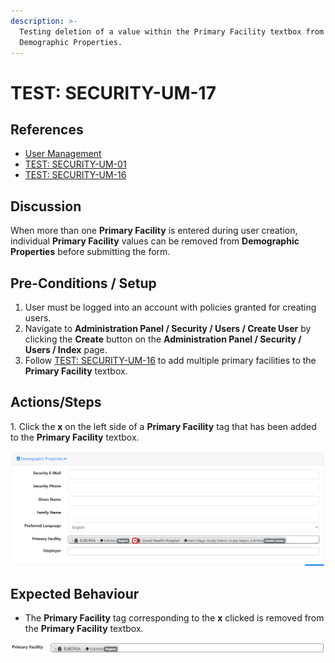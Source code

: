 ```yaml
---
description: >-
  Testing deletion of a value within the Primary Facility textbox from
  Demographic Properties.
---
```


# TEST: SECURITY-UM-17

## References

* [User Management](broken-reference)
* [TEST: SECURITY-UM-01](test-security-um-01.md)
* [TEST: SECURITY-UM-16](test-security-um-16.md)

## Discussion

When more than one **Primary Facility** is entered during user creation, individual **Primary Facility** values can be removed from **Demographic Properties** before submitting the form.&#x20;

## Pre-Conditions / Setup

1. User must be logged into an account with policies granted for creating users.
2. Navigate to **Administration Panel / Security / Users / Create User** by clicking the **Create** button on the **Administration Panel / Security / Users / Index** page.
3. Follow [TEST: SECURITY-UM-16](test-security-um-16.md) to add multiple primary facilities to the **Primary Facility** textbox.

## Actions/Steps

1\. Click the **x** on the left side of a **Primary Facility** tag that has been added to the **Primary Facility** textbox.

![](<../../../../../../../../../.gitbook/assets/image (240).png>)

## Expected Behaviour

* The **Primary Facility** tag corresponding to the **x** clicked is removed from the **Primary Facility** textbox.

![](<../../../../../../../../../.gitbook/assets/image (250).png>)
